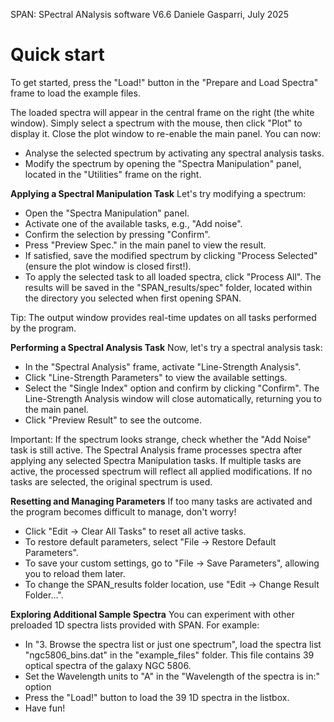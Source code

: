 SPAN: SPectral ANalysis software V6.6
Daniele Gasparri, July 2025


# Quick start #

To get started, press the "Load!" button in the "Prepare and Load Spectra" frame to load the example files.

The loaded spectra will appear in the central frame on the right (the white window). Simply select a spectrum with the mouse, then click "Plot" to display it. Close the plot window to re-enable the main panel.
You can now:
- Analyse the selected spectrum by activating any spectral analysis tasks.
- Modify the spectrum by opening the "Spectra Manipulation" panel, located in the "Utilities" frame on the right.


**Applying a Spectral Manipulation Task**
Let's try modifying a spectrum:
- Open the "Spectra Manipulation" panel.
- Activate one of the available tasks, e.g., "Add noise".
- Confirm the selection by pressing "Confirm".
- Press "Preview Spec." in the main panel to view the result.
- If satisfied, save the modified spectrum by clicking "Process Selected" (ensure the plot window is closed first!).
- To apply the selected task to all loaded spectra, click "Process All". 
The results will be saved in the "SPAN_results/spec" folder, located within the directory you selected when first opening SPAN.

Tip: The output window provides real-time updates on all tasks performed by the program.


**Performing a Spectral Analysis Task**
Now, let's try a spectral analysis task:
- In the "Spectral Analysis" frame, activate "Line-Strength Analysis".
- Click "Line-Strength Parameters" to view the available settings.
- Select the "Single Index" option and confirm by clicking "Confirm". The Line-Strength Analysis window will close automatically, returning you to the main panel.
- Click "Preview Result" to see the outcome.

Important:
If the spectrum looks strange, check whether the "Add Noise" task is still active.
The Spectral Analysis frame processes spectra after applying any selected Spectra Manipulation tasks.
If multiple tasks are active, the processed spectrum will reflect all applied modifications.
If no tasks are selected, the original spectrum is used.


**Resetting and Managing Parameters**
If too many tasks are activated and the program becomes difficult to manage, don't worry!
- Click "Edit → Clear All Tasks" to reset all active tasks.
- To restore default parameters, select "File → Restore Default Parameters".
- To save your custom settings, go to "File → Save Parameters", allowing you to reload them later.
- To change the SPAN_results folder location, use "Edit → Change Result Folder...".


**Exploring Additional Sample Spectra**
You can experiment with other preloaded 1D spectra lists provided with SPAN.
For example:
- In "3. Browse the spectra list or just one spectrum", load the spectra list "ngc5806_bins.dat" in the "example_files" folder. This file contains 39 optical spectra of the galaxy NGC 5806.
- Set the Wavelength units to "A" in the "Wavelength of the spectra is in:" option
- Press the "Load!" button to load the 39 1D spectra in the listbox. 
- Have fun!
